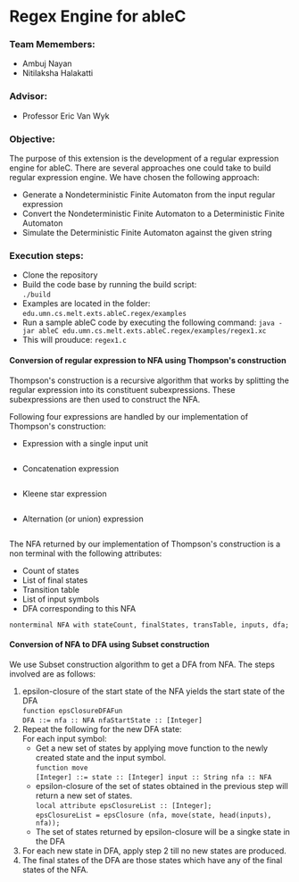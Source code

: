 # Regex Engine for ableC

### Team Memembers:
* Ambuj Nayan
* Nitilaksha Halakatti

### Advisor:
* Professor Eric Van Wyk

### Objective:

The purpose of this extension is the development of a regular expression engine for ableC. There are several approaches one could take to build regular expression engine. We have chosen the following approach:

* Generate a Nondeterministic Finite Automaton from the input regular expression
* Convert the Nondeterministic Finite Automaton to a Deterministic Finite Automaton
* Simulate the Deterministic Finite Automaton against the given string

### Execution steps:
* Clone the repository
* Build the code base by running the build script:  
```./build```
* Examples are located in the folder: `edu.umn.cs.melt.exts.ableC.regex/examples`  
* Run a sample ableC code by executing the following command:  `java -jar ableC edu.umn.cs.melt.exts.ableC.regex/examples/regex1.xc`
* This will prouduce: `regex1.c`

#### Conversion of regular expression to NFA using Thompson's construction

Thompson's construction is a recursive algorithm that works by splitting the regular expression into its constituent subexpressions. These subexpressions are then used to construct the NFA.

Following four expressions are handled by our implementation of Thompson's construction:
* Expression with a single input unit  
```abstract production NewNfa
```

* Concatenation expression  
```abstract production ConcatOp
```
* Kleene star expression  
```abstract production KleeneOp
```

* Alternation (or union) expression  
```abstract production AlternationOp
```

The NFA returned by our implementation of Thompson's construction is a non terminal with the following attributes:
* Count of states
* List of final states
* Transition table
* List of input symbols
* DFA corresponding to this NFA

```nonterminal NFA with stateCount, finalStates, transTable, inputs, dfa;```

#### Conversion of NFA to DFA using Subset construction

We use Subset construction algorithm to get a DFA from NFA. The steps involved are as follows:

1. epsilon-closure of the start state of the NFA yields the start state of the DFA  
```function epsClosureDFAFun```  
```DFA ::= nfa :: NFA nfaStartState :: [Integer]```
2. Repeat the following for the new DFA state:  
   For each input symbol:
   * Get a new set of states by applying move function to the newly created state and the input symbol.  
   ```function move```  
   ```[Integer] ::= state :: [Integer] input :: String nfa :: NFA```
   * epsilon-closure of the set of states obtained in the previous step will return a new set of states.  
   ```local attribute epsClosureList :: [Integer];```  
   ```epsClosureList = epsClosure (nfa, move(state, head(inputs), nfa));```
   * The set of states returned by epsilon-closure will be a singke state in the DFA
3. For each new state in DFA, apply step 2 till no new states are produced.
4. The final states of the DFA are those states which have any of the final states of the NFA.
